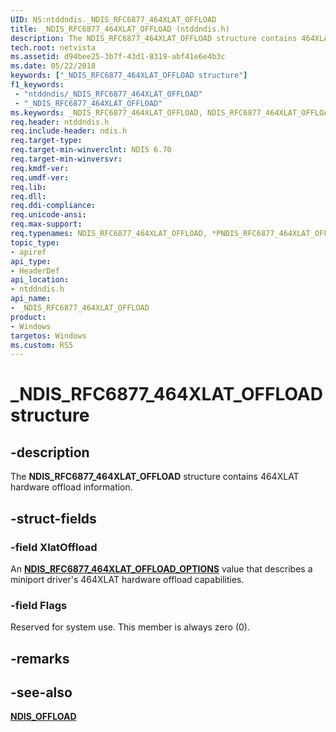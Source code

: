 ```yaml
---
UID: NS:ntddndis._NDIS_RFC6877_464XLAT_OFFLOAD
title: _NDIS_RFC6877_464XLAT_OFFLOAD (ntddndis.h)
description: The NDIS_RFC6877_464XLAT_OFFLOAD structure contains 464XLAT hardware offload information.
tech.root: netvista
ms.assetid: d94bee25-3b7f-43d1-8319-abf41e6e4b3c
ms.date: 05/22/2018
keywords: ["_NDIS_RFC6877_464XLAT_OFFLOAD structure"]
f1_keywords:
 - "ntddndis/_NDIS_RFC6877_464XLAT_OFFLOAD"
 - "_NDIS_RFC6877_464XLAT_OFFLOAD"
ms.keywords: _NDIS_RFC6877_464XLAT_OFFLOAD, NDIS_RFC6877_464XLAT_OFFLOAD, *PNDIS_RFC6877_464XLAT_OFFLOAD, 
req.header: ntddndis.h
req.include-header: ndis.h
req.target-type:
req.target-min-winverclnt: NDIS 6.70
req.target-min-winversvr:
req.kmdf-ver:
req.umdf-ver:
req.lib:
req.dll:
req.ddi-compliance:
req.unicode-ansi:
req.max-support:
req.typenames: NDIS_RFC6877_464XLAT_OFFLOAD, *PNDIS_RFC6877_464XLAT_OFFLOAD
topic_type: 
- apiref
api_type: 
- HeaderDef
api_location: 
- ntddndis.h
api_name: 
- _NDIS_RFC6877_464XLAT_OFFLOAD
product:
- Windows
targetos: Windows
ms.custom: RS5
---
```


# _NDIS_RFC6877_464XLAT_OFFLOAD structure

## -description

The **NDIS_RFC6877_464XLAT_OFFLOAD** structure contains 464XLAT hardware offload information.

## -struct-fields

### -field XlatOffload

An [**NDIS_RFC6877_464XLAT_OFFLOAD_OPTIONS**](ne-ntddndis-_ndis_rfc6877_464xlat_offload_options.md) value that describes a miniport driver's 464XLAT hardware offload capabilities.
 
### -field Flags
 
Reserved for system use. This member is always zero (0).

## -remarks

## -see-also

[**NDIS_OFFLOAD**](ns-ntddndis-_ndis_offload.md)
